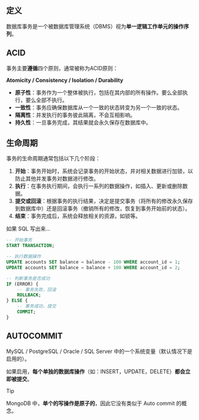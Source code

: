 ## 定义

数据库事务是一个被数据库管理系统（DBMS）视为**单一逻辑工作单元的操作序列**。

## ACID

事务主要**遵循**四个原则，通常被称为ACID原则：

**Atomicity / Consistency / Isolation / Durability**

- **原子性**：事务作为一个整体被执行，包括在其内部的所有操作。要么全部执行，要么全部不执行。
- **一致性**：事务应确保数据库从一个一致的状态转变为另一个一致的状态。
- **隔离性**：并发执行的事务彼此隔离，不会互相影响。
- **持久性**：一旦事务完成，其结果就会永久保存在数据库中。

## 生命周期

事务的生命周期通常包括以下几个阶段：

1. **开始**：事务开始时，系统会记录事务的开始状态，并对相关数据进行加锁，以防止其他并发事务对数据进行修改。
2. **执行**：在事务执行期间，会执行一系列的数据操作，如插入、更新或删除数据。
3. **提交或回滚**：根据事务的执行结果，决定是提交事务（将所有的修改永久保存到数据库中）还是回滚事务（撤销所有的修改，恢复到事务开始前的状态）。
4. **结束**：事务完成后，系统会释放相关的资源，如锁等。

如果 SQL 写出来…

```sql
-- 开始事务
START TRANSACTION;

-- 执行数据操作
UPDATE accounts SET balance = balance - 100 WHERE account_id = 1;
UPDATE accounts SET balance = balance + 100 WHERE account_id = 2;

-- 判断事务是否成功
IF (ERROR) {
    -- 事务失败，回滚
    ROLLBACK;
} ELSE {
    -- 事务成功，提交
    COMMIT;
}
```

## AUTOCOMMIT

MySQL / PostgreSQL / Oracle / SQL Server 中的一个系统变量（默认情况下是启用的）。

如果启用，**每个单独的数据库操作**（如：INSERT，UPDATE，DELETE）**都会立即被提交**。

> [!tip] 
> MongoDB 中，**单个的写操作是原子的**，因此它没有类似于 Auto commit 的概念。